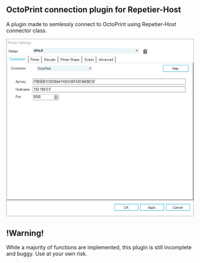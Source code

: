 ## OctoPrint connection plugin for Repetier-Host

A plugin made to semlessly connect to OctoPrint using Repetier-Host connector class.

<img src="screenshot1.png">

## !Warning!

While a majority of functions are implemented, this plugin is still incomplete and buggy. Use at your own risk.